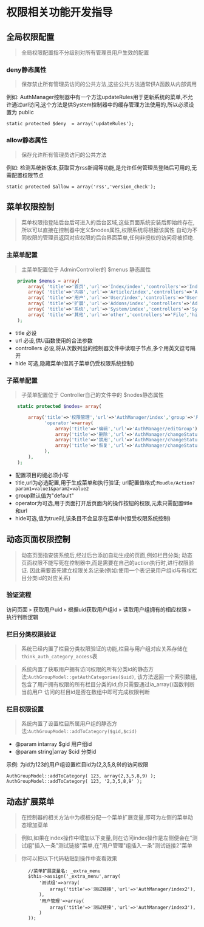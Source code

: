 权限相关功能开发指导
===================


全局权限配置
------------

> 全局权限配置指不分级别对所有管理员用户生效的配置

### deny静态属性

> 保存禁止所有管理员访问的公共方法,这些公共方法通常供A函数从内部调用 

例如: AuthManager控制器中有一个方法updateRules用于更新系统的菜单,不允许通过url访问,这个方法是供System控制器中的缓存管理方法使用的,所以必须设置为 public

    static protected $deny  = array('updateRules');

### allow静态属性

>  保存允许所有管理员访问的公共方法

例如: 检测系统新版本,获取官方rss新闻等功能,是允许任何管理员登陆后可用的,无需配置权限节点

    static protected $allow = array('rss','version_check');





菜单权限控制
------------

> 菜单权限指登陆后台后可进入的后台区域,这些页面系统安装后即始终存在,所以可以直接在控制器中定义$nodes属性,权限系统将根据该属性
> 自动为不同权限的管理员返回对应权限的后台界面菜单,任何非授权的访问将被拒绝.

### 主菜单配置

> 主菜单配置位于 AdminController的 $menus 静态属性

```php
    private $menus = array(
        array( 'title'=>'首页','url'=>'Index/index','controllers'=>'Index',),
        array( 'title'=>'内容','url'=>'Article/index','controllers'=>'Article',),
        array( 'title'=>'用户','url'=>'User/index','controllers'=>'User,AuthManager'),
        array( 'title'=>'扩展','url'=>'Addons/index','controllers'=>'Addons,Model',),
        array( 'title'=>'系统','url'=>'System/index','controllers'=>'System,Category',),
        array( 'title'=>'其他','url'=>'other','controllers'=>'File','hide'=>true),//专门放置不需要显示在任何菜单中的节点
    );
```

* title  必设
* url  必设,供U函数使用的合法参数
* controllers 必设,将从次数列出的控制器文件中读取子节点,多个用英文逗号隔开
* hide 可选,隐藏菜单(但其子菜单仍受权限系统控制)


### 子菜单配置

> 子菜单配置位于 Controller自己的文件中的 $nodes静态属性

```php
    static protected $nodes= array(

        array('title'=>'权限管理','url'=>'AuthManager/index','group'=>'用户管理','hide'=>false,
              'operator'=>array(
                  array('title'=>'编辑','url'=>'AuthManager/editGroup'),
                  array('title'=>'删除','url'=>'AuthManager/changeStatus?method=deleteGroup'),
                  array('title'=>'禁用','url'=>'AuthManager/changeStatus?method=forbidGroup'),
                  array('title'=>'恢复','url'=>'AuthManager/changeStatus?method=resumeGroup'),
              ),
        ),
    );
```

*   配置项目的键必须小写
*   title,url为必选配置,用于生成菜单和执行验证; url配置值格式:`Moudle/Action?param1=value1&param2=value2`
*   group默认值为"default"
*   operator为可选,用于页面打开后页面内的操作按钮的权限,元素只需配置title和url
*   hide可选,值为true时,该条目不会显示在菜单中(但受权限系统控制)


动态页面权限控制
----------------

> 动态页面指安装系统后,经过后台添加自动生成的页面,例如栏目分类;
> 动态页面权限不能写死在控制器中,而是需要在自己的action执行时,进行权限验证.
> 因此需要首先建立权限关系记录(例如:使用一个表记录用户组id与有权栏目分类id的对应关系)

### 验证流程

访问页面 `>` 获取用户uid `>` 根据uid获取用户组id `>` 读取用户组拥有的相应权限 `>` 执行判断逻辑

### 栏目分类权限验证

> 系统已经内置了栏目分类权限验证的功能,栏目与用户组对应关系存储在`think_auth_category_access`表

> 系统内置了获取用户拥有访问权限的所有分类id的静态方法:`AuthGroupModel::getAuthCategories($uid)`,
> 该方法返回一个索引数组,包含了用户拥有权限的所有栏目分类的id,你只需要通过ia_array()函数判断当前用户
> 访问的栏目id是否在数组中即可完成权限判断

### 栏目权限设置

> 系统内置了设置栏目所属用户组的静态方法:`AuthGroupModel::addToCategory($gid,$cid)`

* @param intarray $gid   用户组id
* @param string|array $cid   分类id

示例: 为id为123的用户组设置栏目id为(2,3,5,8,9)的访问权限

```
AuthGroupModel::addToCategory( 123, array(2,3,5,8,9) ); 
AuthGroupModel::addToCategory( 123, '2,3,5,8,9' ); 
```

动态扩展菜单
----------------------

> 在控制器的相关方法中为模板分配一个菜单扩展变量,即可为左侧的菜单动态增加菜单

> 例如,如果在index操作中增加以下变量,则在访问index操作是左侧便会在"测试组"插入一条"测试链接"菜单,在"用户管理"组插入一条"测试链接2"菜单

> 你可以把以下代码粘贴到操作中查看效果


```
        //菜单扩展变量名: _extra_menu
        $this->assign('_extra_menu',array(
            '测试组'=>array(
                array('title'=>'测试链接','url'=>'AuthManager/index2'),
            ),
            '用户管理'=>array(
                array('title'=>'测试链接','url'=>'AuthManager/index3'),
            )
        ));
```
